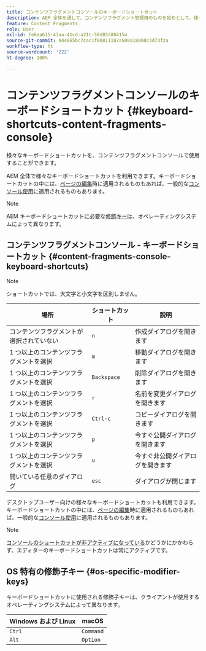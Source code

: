 ```yaml
---
title: コンテンツフラグメントコンソールのキーボードショートカット
description: AEM 全体を通して、コンテンツフラグメント管理用のものを始めとして、様々なキーボードショートカットを使用できます
feature: Content Fragments
role: User
exl-id: fe6ea615-43aa-41cd-a21c-50d855084154
source-git-commit: 944665bc7cac1f00811187a508a18800c3d73f2a
workflow-type: ht
source-wordcount: '222'
ht-degree: 100%

---
```


# コンテンツフラグメントコンソールのキーボードショートカット {#keyboard-shortcuts-content-fragments-console}

様々なキーボードショートカットを、コンテンツフラグメントコンソールで使用することができます。

AEM 全体で様々なキーボードショートカットを利用できます。キーボードショートカットの中には、[ページの編集](/help/sites-cloud/authoring/fundamentals/keyboard-shortcuts.md)時に適用されるものもあれば、一般的な[コンソール使用](/help/sites-cloud/authoring/getting-started/keyboard-shortcuts.md)に適用されるものもあります。

>[!NOTE]
>
>AEM キーボードショートカットに必要な[修飾キー](#os-specific-modifier-keys)は、オペレーティングシステムによって異なります。

## コンテンツフラグメントコンソール - キーボードショートカット {#content-fragments-console-keyboard-shortcuts}

>[!NOTE]
>
>ショートカットでは、大文字と小文字を区別しません。

| 場所 | ショートカット | 説明 |
|---|---|---|
| コンテンツフラグメントが選択されていない | `n` | 作成ダイアログを開きます |
| 1 つ以上のコンテンツフラグメントを選択 | `m` | 移動ダイアログを開きます |
| 1 つ以上のコンテンツフラグメントを選択 | `Backspace` | 削除ダイアログを開きます |
| 1 つ以上のコンテンツフラグメントを選択 | `r` | 名前を変更ダイアログを開きます |
| 1 つ以上のコンテンツフラグメントを選択 | `Ctrl-c` | コピーダイアログを開きます |
| 1 つ以上のコンテンツフラグメントを選択 | `p` | 今すぐ公開ダイアログを開きます |
| 1 つ以上のコンテンツフラグメントを選択 | `u` | 今すぐ非公開ダイアログを開きます |
| 開いている任意のダイアログ | `esc` | ダイアログが閉じます |

デスクトップユーザー向けの様々なキーボードショートカットも利用できます。 キーボードショートカットの中には、[ページの編集](/help/sites-cloud/authoring/fundamentals/keyboard-shortcuts.md)時に適用されるものもあれば、一般的な[コンソール使用](/help/sites-cloud/authoring/getting-started/keyboard-shortcuts.md)に適用されるものもあります。

>[!NOTE]
>
>[コンソールのショートカットが非アクティブになっている](/help/sites-cloud/authoring/getting-started/keyboard-shortcuts.md#deactivating-keyboard-shortcuts)かどうかにかかわらず、エディターのキーボードショートカットは常にアクティブです。

## OS 特有の修飾子キー {#os-specific-modifier-keys}

キーボードショートカットに使用される修飾子キーは、クライアントが使用するオペレーティングシステムによって異なります。

| Windows および Linux | macOS |
|---|---|
| `Ctrl` | `Command` |
| `Alt` | `Option` |
